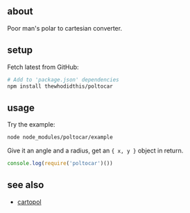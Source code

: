 ## about

Poor man's polar to cartesian converter.

## setup

Fetch latest from GitHub:

```sh
# Add to 'package.json' dependencies
npm install thewhodidthis/poltocar
```

## usage

Try the example:

```sh
node node_modules/poltocar/example
```

Give it an angle and a radius, get an `{ x, y }` object in return.

```js
console.log(require('poltocar')())
```

## see also

- [cartopol](https://github.com/thewhodidthis/cartopol)
